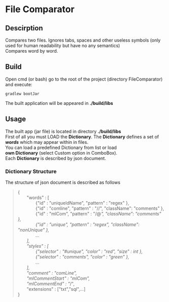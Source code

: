 # File Comparator
## Descirption
Compares two files. Ignores tabs, spaces and other useless symbols (only used for human readability but have no any semantics)  
Compares word by word.
## Build
Open cmd (or bash) go to the root of the project (directory FileComparator) and execute:
```
gradlew bootJar
```
The built application will be appeared in **./build/libs**

## Usage
The built app (jar file) is located in directory **./build/libs**  
First of all you must LOAD the **Dictionary**. The **Dictionary**
defines a set of ***words*** which may appear within in files.  
You can load a predefined Dictionary from list or load  
**own Dictionary** (select Custom option in ComboBox).  
Each **Dictionary** is described by json document.  
### Dictionary Structure
The structure of json document is described as follows
> {  
&emsp;&emsp;"words" : [  
&emsp;&emsp;&emsp;&emsp;{"id" : "uniqueIdName", "pattern" : "regex" },  
&emsp;&emsp;&emsp;&emsp;{"id" : "comline", "pattern" : "//", "className": "comments" },  
&emsp;&emsp;&emsp;&emsp;{"id" : "mlCom", "pattern" : "/@*", "className": "comments" },  
&emsp;&emsp;&emsp;&emsp;{"id" : "unique", "pattern" : "regex", "className": "nonUnique" },  
&emsp;&emsp;&emsp;&emsp;...  
&emsp;&emsp;],   
&emsp;&emsp;"styles" : [  
&emsp;&emsp;&emsp;&emsp;{"selector" : "#unique", "color" : "red", "size" : int },  
&emsp;&emsp;&emsp;&emsp;{"selector" : "comments", "color" : "green" },  
&emsp;&emsp;&emsp;&emsp;...  
&emsp;&emsp;],  
&emsp;&emsp;"comment" : "comLine",  
&emsp;&emsp;"mlCommentStart" : "mlCom",  
&emsp;&emsp;"mlCommentEnd" : "*/",  
&emsp;&emsp;"extensions" : ["txt","sql",...]  
}
